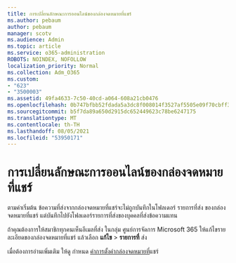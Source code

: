```yaml
---
title: การเปลี่ยนลักษณะการออนไลน์ของกล่องจดหมายที่แชร์
ms.author: pebaum
author: pebaum
manager: scotv
ms.audience: Admin
ms.topic: article
ms.service: o365-administration
ROBOTS: NOINDEX, NOFOLLOW
localization_priority: Normal
ms.collection: Adm_O365
ms.custom:
- "623"
- "3500003"
ms.assetid: 49fa4633-7c50-40cd-a064-608a21cb0476
ms.openlocfilehash: 0b747bfbb52fdada5a3dc8f008014f3527af5505e09f70cbff3e33ad01a4248e
ms.sourcegitcommit: b5f7da89a650d2915dc652449623c78be6247175
ms.translationtype: MT
ms.contentlocale: th-TH
ms.lasthandoff: 08/05/2021
ms.locfileid: "53950171"
---
```

# <a name="changing-shared-mailbox-send-as-behavior"></a>การเปลี่ยนลักษณะการออนไลน์ของกล่องจดหมายที่แชร์

ตามค่าเริ่มต้น ข้อความที่ส่งจากกล่องจดหมายที่แชร์จะไม่ถูกบันทึกในโฟลเดอร์ รายการที่ส่ง ของกล่องจดหมายที่แชร์ แต่บันทึกไปยังโฟลเดอร์รายการที่ส่งของบุคคลที่ส่งข้อความแทน
  
ถ้าคุณต้องการให้สมาชิกทุกคนเห็นอีเมลที่ส่ง ในกลุ่ม ศูนย์การจัดการ Microsoft 365 ให้แก้ไขรายละเอียดของกล่องจดหมายที่แชร์ แล้วเลือก **แก้ไข** \> **รายการที่** ส่ง
  
เมื่อต้องการอ่านเพิ่มเติม ให้ดู กําหนด [ค่าการตั้งค่ากล่องจดหมายที่](https://docs.microsoft.com/microsoft-365/admin/email/configure-a-shared-mailbox#allow-everyone-to-see-the-sent-email-the-replies)แชร์
  